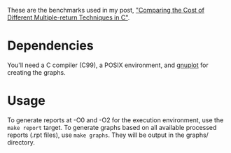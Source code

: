 These are the benchmarks used in my post,
["Comparing the Cost of Different Multiple-return Techniques in C"](1).

[1]: http://spin.atomicobject.com/2013/12/23/c-return-multiple-values/


# Dependencies

You'll need a C compiler (C99), a POSIX environment, and
[gnuplot](http://www.gnuplot.info/) for creating the graphs.

# Usage

To generate reports at -O0 and -O2 for the execution environment, use
the `make report` target. To generate graphs based on all available
processed reports (.rpt files), use `make graphs`. They will be output
in the graphs/ directory.
